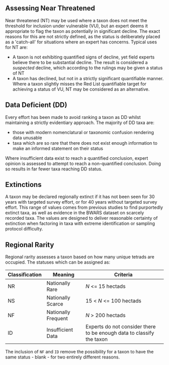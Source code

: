 ## Assessing Near Threatened
Near threatened (NT) may be used where a taxon does not meet the threshold for inclusion under vulnerable (VU), but an expert deems it appropriate to flag the taxon as potentially in significant decline. The exact reasons for this are not strictly defined, as the status is deliberately placed as a 'catch-all' for situations where an expert has concerns. Typical uses for NT are:

- A taxon is not exhibiting quantified signs of decline, yet field experts believe there to be substantial decline. The result is considered a *suspected* decline, which according to the rulings may be given a status of NT
- A taxon has declined, but not in a strictly significant quantifiable manner. Where a taxon slightly misses the Red List quantifiable target for achieving a status of VU, NT may be considered as an alternative.

## Data Deficient (DD)
Every effort has been made to avoid ranking a taxon as DD whilst maintaining a strictly evidentiary approach. The majority of DD taxa are:
- those with modern nomenclatural or taxonomic confusion rendering data unusable
- taxa which are so rare that there does not exist enough information to make an informed statement on their status

Where insufficient data exist to reach a quantified conclusion, expert opinion is assessed to attempt to reach a non-quantified conclusion. Doing so results in far fewer taxa reaching DD status.

## Extinctions
A taxon may be declared regionally extinct if it has not been seen for 30 years with targeted survey effort, or for 40 years without targeted survey effort. This range of values comes from previous studies to find purportedly extinct taxa, as well as evidence in the BWARS dataset on scarcely recorded taxa. The values are designed to deliver reasonable certainty of extinction when factoring in taxa with extreme identification or sampling protocol difficulty.

## Regional Rarity
Regional rarity assesses a taxon based on how many unique tetrads are occupied. The statuses which can be assigned as:

|Classification|Meaning|Criteria|
|---|---|---|
| NR | Nationally Rare | *N* <= 15 hectads |
| NS | Nationally Scarce | 15 < *N* <= 100 hectads |
| NF | Nationally Frequent | *N* > 200 hectads |
| ID | Insufficient Data | Experts do not consider there to be enough data to classify the taxon |

The inclusion of `NF` and `ID` remove the possibility for a taxon to have the same status - blank - for two entirely different reasons.

